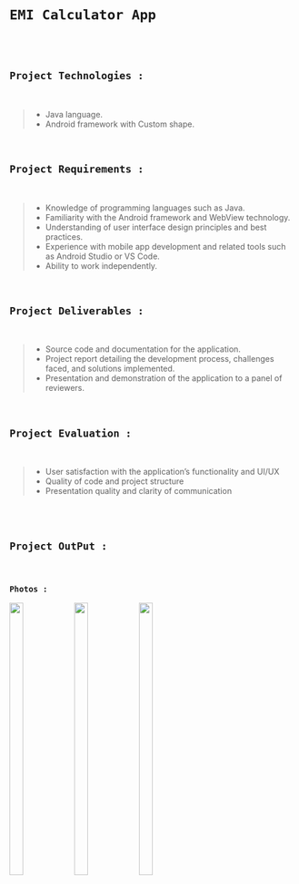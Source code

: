 # `EMI Calculator App`

<br><br>

## `Project Technologies :`

<br>

> * Java language.
> * Android framework with Custom shape.

<br>

## `Project Requirements :`

<br>

> * Knowledge of programming languages such as Java.
> * Familiarity with the Android framework and WebView technology.
> * Understanding of user interface design principles and best practices.
> * Experience with mobile app development and related tools such as Android Studio or VS Code.
> * Ability to work independently.

<br>

## `Project Deliverables :`

<br>

> * Source code and documentation for the application.
> * Project report detailing the development process, challenges faced, and solutions implemented.
> * Presentation and demonstration of the application to a panel of reviewers.

<br>

## `Project Evaluation :`

<br>

> * User satisfaction with the application’s functionality and UI/UX
> * Quality of code and project structure
> * Presentation quality and clarity of communication

<br><br>

## `Project OutPut :`

<br>

### ` Photos : ` 

<p>
  <img align = "left"  src = "https://github.com/SJaynesh/EMI_Calculator_App/assets/115562979/b10e58fb-bba6-44e1-9565-a2c5f451e2d3.png" width=22% height=35% >
  
  <img align = "left"  src = "https://github.com/SJaynesh/EMI_Calculator_App/assets/115562979/e2132763-5dd8-4bd4-a7ab-e0c981bfe2d7.png" width=22% height=35% >
 
  <img  src = "https://github.com/SJaynesh/EMI_Calculator_App/assets/115562979/b78309fa-d024-4542-b16b-de622b2db466.png" width=22% height=35% >
</P>
